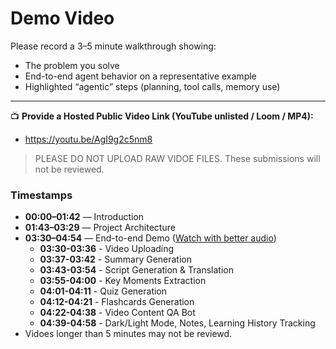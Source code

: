 # Demo Video

Please record a 3–5 minute walkthrough showing:

- The problem you solve  
- End-to-end agent behavior on a representative example  
- Highlighted “agentic” steps (planning, tool calls, memory use)

---

📺 **Provide a Hosted Public Video Link (YouTube unlisted / Loom / MP4):**
- https://youtu.be/AgI9g2c5nm8

> PLEASE DO NOT UPLOAD RAW VIDOE FILES. These submissions will not be reviewed.

### Timestamps

- **00:00–01:42** — Introduction  
- **01:43–03:29** — Project Architecture  
- **03:30–04:54** — End-to-end Demo ([Watch with better audio](https://youtu.be/9aVkAC7eE-U))
    - **03:30-03:36** - Video Uploading
    - **03:37-03:42** - Summary Generation
    - **03:43-03:54** - Script Generation & Translation
    - **03:55-04:00** - Key Moments Extraction
    - **04:01-04:11** - Quiz Generation
    - **04:12-04:21** - Flashcards Generation
    - **04:22-04:38** - Video Content QA Bot
    - **04:39-04:58** - Dark/Light Mode, Notes, Learning History Tracking
- Vidoes longer than 5 minutes may not be reviewd. 
